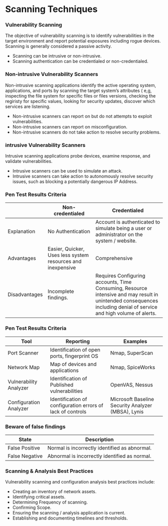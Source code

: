 # Scanning Techniques

### Vulnerability Scanning
The objective of vulnerability scanning is to identify vulnerabilities in the target environment and report potential exposures including rogue devices. Scanning is generally considered a passive activity.
* Scanning can be intrusive or non-intrusive.
* Scanning authentication can be credentialed or non-credentialed.

### Non-intrusive Vulnerability Scanners
Non-intrusive scanning applications identify the active operating system, applications, and ports by scanning the target system’s attributes ( e,g, inspecting the file system for specific files or files versions, checking the regiristy for specific values, looking for security updates, discover which services are listening.
* Non-intrusive scanners can report on but do not attempts to exploit vulnerabilities.
* Non-intrusive scanners can report on misconfiguration.
* Non-intrusive scanners do not take action to resolve security problems.

### intrusive Vulnerability Scanners
Intrusive scanning applications probe devices, examine response, and validate vulnerabilities.
* Intrusive scanners can be used to simulate an attack.
* Intrusive scanners can take action to autonomously resolve security issues, such as blocking a potentially dangerous IP Address.

### Pen Test Results Criteria
|   | Non-credentialed | Credentialed |
|---|------------------|--------------|
| Explanation | No Authentication | Account is authenticated to simulate being a user or administrator on the system / website. |
| Advantages  | Easier, Quicker, Uses less system resources and inexpensive |  Comprehensive |
| Disadvantages | Incomplete findings. | Requires Configuring accounts, Time Consuming, Resource intensive and may result in unintended consequences including denial of service and high volume of alerts.|

### Pen Test Results Criteria
| Tool | Reporting | Examples |
|------|-----------|----------|
| Port Scanner | Identification of open ports, fingerprint OS | Nmap, SuperScan |
| Network Map | Map of devices and applications | Nmap, SpiceWorks |
| Vulnerability Analyzer | Identification of Published vulnerabilities | OpenVAS, Nessus |
| Configuration Analyzer | Identification of configuration errors of lack of controls | Microsoft Baseline Security Analyzer (MBSA), Lynis |

### Beware of false findings
| State | Description |
|-------|-------------|
| False Positive | Normal is incorrectly identified as abnormal.|
| False Negative | Abnormal is incorrectly identified as normal.|

### Scanning & Analysis Best Practices
Vulnerability scanning and configuration analysis best practices include:
* Creating an inventory of network assets.
* Identifying critical assets.
* Determining Frequency of scanning.
* Confirming Scope.
* Ensuring the scanning / analysis application is current.
* Establishing and documenting timelines and thresholds.
